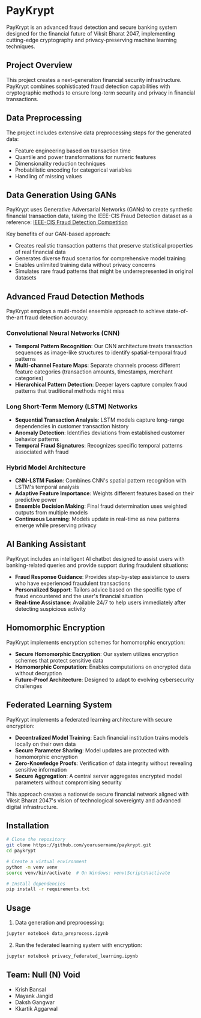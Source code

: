 # PayKrypt

PayKrypt is an advanced fraud detection and secure banking system designed for the financial future of Viksit Bharat 2047, implementing cutting-edge cryptography and privacy-preserving machine learning techniques.

## Project Overview

This project creates a next-generation financial security infrastructure. PayKrypt combines sophisticated fraud detection capabilities with cryptographic methods to ensure long-term security and privacy in financial transactions.

## Data Preprocessing

The project includes extensive data preprocessing steps for the generated data:
- Feature engineering based on transaction time
- Quantile and power transformations for numeric features
- Dimensionality reduction techniques
- Probabilistic encoding for categorical variables
- Handling of missing values

## Data Generation Using GANs

PayKrypt uses Generative Adversarial Networks (GANs) to create synthetic financial transaction data, taking the IEEE-CIS Fraud Detection dataset as a reference:
[IEEE-CIS Fraud Detection Competition](https://www.kaggle.com/competitions/ieee-fraud-detection/data)

Key benefits of our GAN-based approach:
- Creates realistic transaction patterns that preserve statistical properties of real financial data
- Generates diverse fraud scenarios for comprehensive model training
- Enables unlimited training data without privacy concerns
- Simulates rare fraud patterns that might be underrepresented in original datasets

## Advanced Fraud Detection Methods

PayKrypt employs a multi-model ensemble approach to achieve state-of-the-art fraud detection accuracy:

### Convolutional Neural Networks (CNN)
- **Temporal Pattern Recognition**: Our CNN architecture treats transaction sequences as image-like structures to identify spatial-temporal fraud patterns
- **Multi-channel Feature Maps**: Separate channels process different feature categories (transaction amounts, timestamps, merchant categories)
- **Hierarchical Pattern Detection**: Deeper layers capture complex fraud patterns that traditional methods might miss

### Long Short-Term Memory (LSTM) Networks
- **Sequential Transaction Analysis**: LSTM models capture long-range dependencies in customer transaction history
- **Anomaly Detection**: Identifies deviations from established customer behavior patterns
- **Temporal Fraud Signatures**: Recognizes specific temporal patterns associated with fraud

### Hybrid Model Architecture
- **CNN-LSTM Fusion**: Combines CNN's spatial pattern recognition with LSTM's temporal analysis
- **Adaptive Feature Importance**: Weights different features based on their predictive power
- **Ensemble Decision Making**: Final fraud determination uses weighted outputs from multiple models
- **Continuous Learning**: Models update in real-time as new patterns emerge while preserving privacy

## AI Banking Assistant

PayKrypt includes an intelligent AI chatbot designed to assist users with banking-related queries and provide support during fraudulent situations:

- **Fraud Response Guidance**: Provides step-by-step assistance to users who have experienced fraudulent transactions
- **Personalized Support**: Tailors advice based on the specific type of fraud encountered and the user's financial situation
- **Real-time Assistance**: Available 24/7 to help users immediately after detecting suspicious activity

## Homomorphic Encryption

PayKrypt implements encryption schemes for homomorphic encryption:

- **Secure Homomorphic Encryption**: Our system utilizes encryption schemes that protect sensitive data
- **Homomorphic Computation**: Enables computations on encrypted data without decryption
- **Future-Proof Architecture**: Designed to adapt to evolving cybersecurity challenges

## Federated Learning System

PayKrypt implements a federated learning architecture with secure encryption:

- **Decentralized Model Training**: Each financial institution trains models locally on their own data
- **Secure Parameter Sharing**: Model updates are protected with homomorphic encryption
- **Zero-Knowledge Proofs**: Verification of data integrity without revealing sensitive information
- **Secure Aggregation**: A central server aggregates encrypted model parameters without compromising security

This approach creates a nationwide secure financial network aligned with Viksit Bharat 2047's vision of technological sovereignty and advanced digital infrastructure.

## Installation

```bash
# Clone the repository
git clone https://github.com/yourusername/paykrypt.git
cd paykrypt

# Create a virtual environment
python -m venv venv
source venv/bin/activate  # On Windows: venv\Scripts\activate

# Install dependencies
pip install -r requirements.txt
```

## Usage

1. Data generation and preprocessing:
```bash
jupyter notebook data_preprocess.ipynb
```

2. Run the federated learning system with encryption:
```bash
jupyter notebook privacy_federated_learning.ipynb
```

## Team: Null (N) Void

- Krish Bansal
- Mayank Jangid
- Daksh Gangwar
- Kkartik Aggarwal
